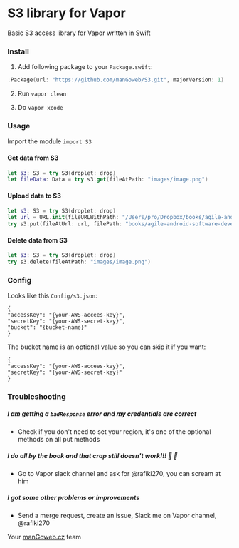 # S3 library for Vapor
Basic S3 access library for Vapor written in Swift


### Install

1) Add following package to your ```Package.swift```:
``` Swift
.Package(url: "https://github.com/manGoweb/S3.git", majorVersion: 1)
```

2) Run ```vapor clean```

3) Do ```vapor xcode```

### Usage

Import the module ```import S3```

#### Get data from S3

``` Swift
let s3: S3 = try S3(droplet: drop)
let fileData: Data = try s3.get(fileAtPath: "images/image.png")
```

#### Upload data to S3

``` Swift
let s3: S3 = try S3(droplet: drop)
let url = URL.init(fileURLWithPath: "/Users/pro/Dropbox/books/agile-android-software-development.pdf")
try s3.put(fileAtUrl: url, filePath: "books/agile-android-software-development.pdf", accessControl: .publicRead)
```

#### Delete data from S3

``` Swift
let s3: S3 = try S3(droplet: drop)
try s3.delete(fileAtPath: "images/image.png")
```

### Config

Looks like this ```Config/s3.json```:
```
{
"accessKey": "{your-AWS-accees-key}",
"secretKey": "{your-AWS-secret-key}",
"bucket": "{bucket-name}"
}
```
The bucket name is an optional value so you can skip it if you want:
```
{
"accessKey": "{your-AWS-accees-key}",
"secretKey": "{your-AWS-secret-key}"
}
```

### Troubleshooting

##### I am getting a ```badResponse``` error and my credentials are correct
* Check if you don't need to set your region, it's one of the optional methods on all put methods

##### I do all by the book and that crap still doesn't work!!! 🐷 💩 
* Go to Vapor slack channel and ask for @rafiki270, you can scream at him

##### I got some other problems or improvements
* Send a merge request, create an issue, Slack me on Vapor channel, @rafiki270

Your [manGoweb.cz](http://www.mangoweb.cz/en) team
